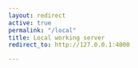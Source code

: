 ```yaml
---
layout: redirect
active: true
permalink: "/local"
title: Local working server
redirect_to: http://127.0.0.1:4000

---
```

